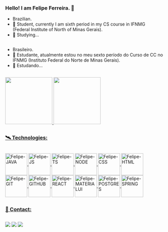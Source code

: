 ### Hello! I am Felipe Ferreira. 👋

- Brazilian.
- 🔭 Student, currently I am sixth period in my CS course in IFNMG (Federal Institute of North of Minas Gerais).
- 🌱 Studying...

##

- Brasileiro.
- 🔭 Estudante, atualmente estou no meu sexto período do Curso de CC no IFNMG (Instituto Federal do Norte de Minas Gerais).
- 🌱 Estudando...
  
##

<div align="0">
  <a href="https://github.com/Felkng">
  <img height="150em" src="https://github-readme-stats.vercel.app/api?username=Felkng&show_icons=true&rank_icon=percentile&theme=radical"/>
  <img height="150em" src="https://github-readme-stats.vercel.app/api/top-langs/?username=Felkng&layout=compact&theme=radical"/>       
</div>
    
##
    
### 🛰 Technologies:
    
  <div style="display: inline_block"><br>
  <img align="center" alt="Felipe-JAVA" height="70" width="70" img src="https://cdn.jsdelivr.net/gh/devicons/devicon/icons/java/java-original-wordmark.svg" />
  <img align="center" alt="Felipe-JS" height="70" width="70" img src="https://cdn.jsdelivr.net/gh/devicons/devicon/icons/javascript/javascript-original.svg" />
  <img align="center" alt="Felipe-TS" height="70" width="70" img src="https://cdn.jsdelivr.net/gh/devicons/devicon/icons/typescript/typescript-original.svg" />
  <img align="center" alt="Felipe-NODE" height="70" width="70" img src="https://cdn.jsdelivr.net/gh/devicons/devicon/icons/nodejs/nodejs-original.svg" />
  <img align="center" alt="Felipe-CSS" height="70" width="70" img src="https://cdn.jsdelivr.net/gh/devicons/devicon/icons/css3/css3-original.svg" />
  <img align="center" alt="Felipe-HTML" height="70" width="70" img src="https://cdn.jsdelivr.net/gh/devicons/devicon/icons/html5/html5-original.svg" />
  <img align="center" alt="Felipe-GIT" height="70" width="70" img src="https://cdn.jsdelivr.net/gh/devicons/devicon/icons/git/git-original.svg" />
  <img align="center" alt="Felipe-GITHUB" height="70" width="70" img src="https://cdn.jsdelivr.net/gh/devicons/devicon/icons/github/github-original.svg" />
  <img align="center" alt="Felipe-REACT" height="70" width="70" img src="https://cdn.jsdelivr.net/gh/devicons/devicon/icons/react/react-original.svg" />
  <img align="center" alt="Felipe-MATERIALUI" height="70" width="70" img src="https://cdn.jsdelivr.net/gh/devicons/devicon/icons/materialui/materialui-original.svg" />
  <img align="center" alt="Felipe-POSTGRES" height="70" width="70" img src="https://cdn.jsdelivr.net/gh/devicons/devicon@latest/icons/postgresql/postgresql-original.svg" />
  <img align="center" alt="Felipe-SPRING" height="70" width="70" img src="https://cdn.jsdelivr.net/gh/devicons/devicon@latest/icons/spring/spring-original-wordmark.svg" />
</div>

##

### 📲 Contact:

##

  <div>
  <a href="https://www.instagram.com/felirrei_sou/" target="_blank"><img src="https://img.shields.io/badge/-Instagram-%23E4405F?style=for-the-badge&logo=instagram&logoColor=white" target="_blank"></a> 
  <a href = "mailto:felkng374@gmail.com"><img src="https://img.shields.io/badge/-Gmail-%23333?style=for-the-badge&logo=gmail&logoColor=white" target="_blank"></a>
  <a href="https://www.linkedin.com/in/felipe-ferreira-536083224/" target="_blank"><img src="https://img.shields.io/badge/-LinkedIn-%230077B5?style=for-the-badge&logo=linkedin&logoColor=white" target="_blank"></a>
  </div>

